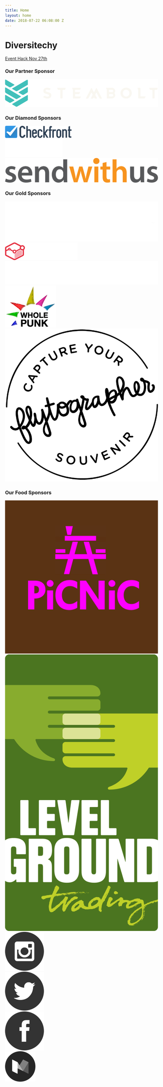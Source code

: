 ```yaml
---
title: Home
layout: home
date: 2018-07-22 06:08:00 Z
---
```


<div class="container-fluid">
<div class="row">
  <div class="col-md-12">
    <h1>Diversitechy</h1>
  </div>
</div>
<div class="row">
  <div class="col-md-12">
    <div>
      <a href="https://nvite.com/InclusiveEvents/cee8" class="btn btn-default btn-lg">Event Hack Nov 27th</a>
    </div>
  </div>
</div>
<div class="sponsors">
  <div class="row">
    <div class="col-md-12">
    </div>
  </div>
  <div class="partner">
    <div class="row">
      <div class="col-md-12">
        <h3>Our Partner Sponsor</h3>
      </div>
      <div class="col-md-12">
        <img src="/assets/sponsor-logos/stembolt.svg" alt="Stembolt">
      </div>
    </div>
  </div>
  <div class="diamond">
    <div class="row">
      <div class="col-md-12">
        <h3>Our Diamond Sponsors</h3>
      </div>
      <div class="col-md-4">
        <img src="/assets/sponsor-logos/checkfront.png" alt="Checkfront">
      </div>
      <div class="col-md-4">
        <img src="/assets/sponsor-logos/stocksy.svg" alt="Stocksy">
      </div>
      <div class="col-md-4">
        <img src="/assets/sponsor-logos/send-with-us.png" alt="Send With Us">
      </div>
    </div>
  </div>
  <div class="gold">
    <div class="row">
      <div class="col-md-12">
        <h3>Our Gold Sponsors</h3>
      </div>
      <div class="col-md-4">
        <img src="/assets/sponsor-logos/emplomacy.png" alt="Emplomacy">
      </div>
      <div class="col-md-4">
        <img src="/assets/sponsor-logos/redbrick.png" alt="Redbrick">
      </div>
      <div class="col-md-4">
        <img src="/assets/sponsor-logos/alacrity.png" alt="Alacrity Foundation">
      </div>
    </div>
    <div class="row gold-square">
      <div class="col-md-6">
        <img src="/assets/sponsor-logos/whole-punk.png" alt="Whole Punk">
      </div>
      <div class="col-md-6">
        <img src="/assets/sponsor-logos/flytographer.png" alt="Flytographer">
      </div>
    </div>
  </div>
  <div class="food">
    <div class="row">
      <div class="col-md-12">
        <h3>Our Food Sponsors</h3>
      </div>
      <div class="col-md-6">
        <img src="/assets/sponsor-logos/picnic.jpg" alt="Picnic">
      </div>
      <div class="col-md-6">
        <img src="/assets/sponsor-logos/level-ground.png" alt="Level Ground">
      </div>
    </div>
  </div>
</div>
<div class="row social">
  <div class="col-md-offset-2 col-md-2">
    <a href="http://instagram.com/diversitechy"><img src="/assets/instagram.png"></a>
  </div>
  <div class="col-md-2">
    <a href="http://twitter.com/diversitechy"><img src="/assets/twitter.png"></a>
  </div>
  <div class="col-md-2">
    <a href="http://facebook.com/diversitechy"><img src="/assets/facebook.png"></a>
  </div>
  <div class="col-md-2">
    <a href="http://medium.com/diversitechy"><img src="/assets/medium.png"></a>
  </div>
</div>
</div>
